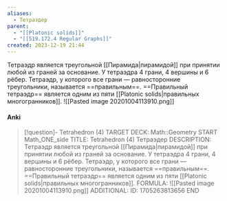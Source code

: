 ```yaml
---
aliases:
  - Тетраэдер
parent:
  - "[[Platonic solids]]"
  - "[[519.172.4 Regular Graphs]]"
created: 2023-12-19 21:44
---
```


Тетраэдр является треугольной [[Пирамида|пирамидой]] при принятии любой из граней за основание. У тетраэдра 4 грани, 4 вершины и 6 рёбер. 
Тетраэдр, у которого все грани — равносторонние треугольники, называется ==правильным==. 
==Правильный тетраэдр== является одним из пяти [[Platonic solids|правильных многогранников]].
![[Pasted image 20201004113910.png]]


#### Anki
> [!question]- Tetrahedron (4)
TARGET DECK: Math::Geometry
START
Math_ONE_side
TITLE: Tetrahedron (4)
Тетраэдер
DESCRIPTION: Тетраэдр является треугольной [[Пирамида|пирамидой]] при принятии любой из граней за основание. У тетраэдра 4 грани, 4 вершины и 6 рёбер. 
Тетраэдр, у которого все грани — равносторонние треугольники, называется ==правильным==. 
==Правильный тетраэдр== является одним из пяти [[Platonic solids|правильных многогранников]].
FORMULA: ![[Pasted image 20201004113910.png]]
ADDITIONAL:
ID: 1705263813656
END
